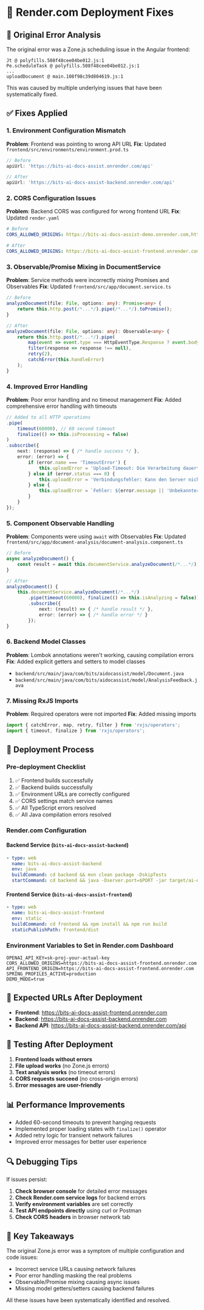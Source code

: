 # 🔧 Render.com Deployment Fixes

## 🚨 Original Error Analysis

The original error was a Zone.js scheduling issue in the Angular frontend:
```
Jt @ polyfills.508f48cee04be012.js:1
Pe.scheduleTask @ polyfills.508f48cee04be012.js:1
...
uploadDocument @ main.108f98c39d804619.js:1
```

This was caused by multiple underlying issues that have been systematically fixed.

## ✅ Fixes Applied

### 1. **Environment Configuration Mismatch**
**Problem**: Frontend was pointing to wrong API URL
**Fix**: Updated `frontend/src/environments/environment.prod.ts`
```typescript
// Before
apiUrl: 'https://bits-ai-docs-assist.onrender.com/api'

// After  
apiUrl: 'https://bits-ai-docs-assist-backend.onrender.com/api'
```

### 2. **CORS Configuration Issues**
**Problem**: Backend CORS was configured for wrong frontend URL
**Fix**: Updated `render.yaml`
```yaml
# Before
CORS_ALLOWED_ORIGINS: https://bits-ai-docs-assist-demo.onrender.com,https://bits-ai-docs-assist.onrender.com

# After
CORS_ALLOWED_ORIGINS: https://bits-ai-docs-assist-frontend.onrender.com,https://bits-ai-docs-assist-demo.onrender.com
```

### 3. **Observable/Promise Mixing in DocumentService**
**Problem**: Service methods were incorrectly mixing Promises and Observables
**Fix**: Updated `frontend/src/app/document.service.ts`
```typescript
// Before
analyzeDocument(file: File, options: any): Promise<any> {
    return this.http.post(/*...*/).pipe(/*...*/).toPromise();
}

// After
analyzeDocument(file: File, options: any): Observable<any> {
    return this.http.post(/*...*/).pipe(
        map(event => event.type === HttpEventType.Response ? event.body : null),
        filter(response => response !== null),
        retry(2),
        catchError(this.handleError)
    );
}
```

### 4. **Improved Error Handling**
**Problem**: Poor error handling and no timeout management
**Fix**: Added comprehensive error handling with timeouts
```typescript
// Added to all HTTP operations
.pipe(
    timeout(60000), // 60 second timeout
    finalize(() => this.isProcessing = false)
)
.subscribe({
    next: (response) => { /* handle success */ },
    error: (error) => {
        if (error.name === 'TimeoutError') {
            this.uploadError = 'Upload-Timeout: Die Verarbeitung dauert zu lange.';
        } else if (error.status === 0) {
            this.uploadError = 'Verbindungsfehler: Kann den Server nicht erreichen.';
        } else {
            this.uploadError = `Fehler: ${error.message || 'Unbekannter Fehler'}`;
        }
    }
});
```

### 5. **Component Observable Handling**
**Problem**: Components were using `await` with Observables
**Fix**: Updated `frontend/src/app/document-analysis/document-analysis.component.ts`
```typescript
// Before
async analyzeDocument() {
    const result = await this.documentService.analyzeDocument(/*...*/);
}

// After
analyzeDocument() {
    this.documentService.analyzeDocument(/*...*/)
        .pipe(timeout(60000), finalize(() => this.isAnalyzing = false))
        .subscribe({
            next: (result) => { /* handle result */ },
            error: (error) => { /* handle error */ }
        });
}
```

### 6. **Backend Model Classes**
**Problem**: Lombok annotations weren't working, causing compilation errors
**Fix**: Added explicit getters and setters to model classes
- `backend/src/main/java/com/bits/aidocassist/model/Document.java`
- `backend/src/main/java/com/bits/aidocassist/model/AnalysisFeedback.java`

### 7. **Missing RxJS Imports**
**Problem**: Required operators were not imported
**Fix**: Added missing imports
```typescript
import { catchError, map, retry, filter } from 'rxjs/operators';
import { timeout, finalize } from 'rxjs/operators';
```

## 🚀 Deployment Process

### Pre-deployment Checklist
1. ✅ Frontend builds successfully
2. ✅ Backend builds successfully  
3. ✅ Environment URLs are correctly configured
4. ✅ CORS settings match service names
5. ✅ All TypeScript errors resolved
6. ✅ All Java compilation errors resolved

### Render.com Configuration

#### Backend Service (`bits-ai-docs-assist-backend`)
```yaml
- type: web
  name: bits-ai-docs-assist-backend
  env: java
  buildCommand: cd backend && mvn clean package -DskipTests
  startCommand: cd backend && java -Dserver.port=$PORT -jar target/ai-doc-assist-0.0.1-SNAPSHOT.jar
```

#### Frontend Service (`bits-ai-docs-assist-frontend`)
```yaml
- type: web
  name: bits-ai-docs-assist-frontend
  env: static
  buildCommand: cd frontend && npm install && npm run build
  staticPublishPath: frontend/dist
```

### Environment Variables to Set in Render.com Dashboard
```
OPENAI_API_KEY=sk-proj-your-actual-key
CORS_ALLOWED_ORIGINS=https://bits-ai-docs-assist-frontend.onrender.com
API_FRONTEND_ORIGIN=https://bits-ai-docs-assist-frontend.onrender.com
SPRING_PROFILES_ACTIVE=production
DEMO_MODE=true
```

## 🔗 Expected URLs After Deployment
- **Frontend**: https://bits-ai-docs-assist-frontend.onrender.com
- **Backend**: https://bits-ai-docs-assist-backend.onrender.com
- **Backend API**: https://bits-ai-docs-assist-backend.onrender.com/api

## 🧪 Testing After Deployment

1. **Frontend loads without errors**
2. **File upload works** (no Zone.js errors)
3. **Text analysis works** (no timeout errors)
4. **CORS requests succeed** (no cross-origin errors)
5. **Error messages are user-friendly**

## 📊 Performance Improvements

- Added 60-second timeouts to prevent hanging requests
- Implemented proper loading states with `finalize()` operator
- Added retry logic for transient network failures
- Improved error messages for better user experience

## 🔍 Debugging Tips

If issues persist:

1. **Check browser console** for detailed error messages
2. **Check Render.com service logs** for backend errors
3. **Verify environment variables** are set correctly
4. **Test API endpoints directly** using curl or Postman
5. **Check CORS headers** in browser network tab

## 🎯 Key Takeaways

The original Zone.js error was a symptom of multiple configuration and code issues:
- Incorrect service URLs causing network failures
- Poor error handling masking the real problems  
- Observable/Promise mixing causing async issues
- Missing model getters/setters causing backend failures

All these issues have been systematically identified and resolved.

